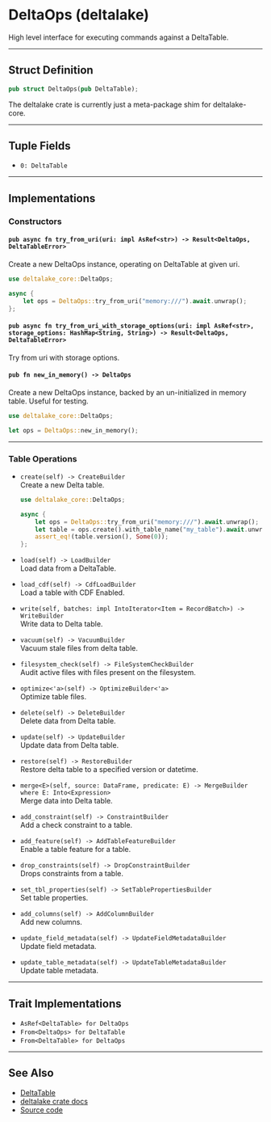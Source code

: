 # DeltaOps (deltalake)

High level interface for executing commands against a DeltaTable.

---

## Struct Definition

```rust
pub struct DeltaOps(pub DeltaTable);
```

The deltalake crate is currently just a meta-package shim for deltalake-core.

---

## Tuple Fields
- `0: DeltaTable`

---

## Implementations

### Constructors

#### `pub async fn try_from_uri(uri: impl AsRef<str>) -> Result<DeltaOps, DeltaTableError>`
Create a new DeltaOps instance, operating on DeltaTable at given uri.

```rust
use deltalake_core::DeltaOps;

async {
    let ops = DeltaOps::try_from_uri("memory:///").await.unwrap();
};
```

#### `pub async fn try_from_uri_with_storage_options(uri: impl AsRef<str>, storage_options: HashMap<String, String>) -> Result<DeltaOps, DeltaTableError>`
Try from uri with storage options.

#### `pub fn new_in_memory() -> DeltaOps`
Create a new DeltaOps instance, backed by an un-initialized in memory table. Useful for testing.

```rust
use deltalake_core::DeltaOps;

let ops = DeltaOps::new_in_memory();
```

---

### Table Operations

- `create(self) -> CreateBuilder`  
  Create a new Delta table.
  
  ```rust
  use deltalake_core::DeltaOps;
  
  async {
      let ops = DeltaOps::try_from_uri("memory:///").await.unwrap();
      let table = ops.create().with_table_name("my_table").await.unwrap();
      assert_eq!(table.version(), Some(0));
  };
  ```

- `load(self) -> LoadBuilder`  
  Load data from a DeltaTable.

- `load_cdf(self) -> CdfLoadBuilder`  
  Load a table with CDF Enabled.

- `write(self, batches: impl IntoIterator<Item = RecordBatch>) -> WriteBuilder`  
  Write data to Delta table.

- `vacuum(self) -> VacuumBuilder`  
  Vacuum stale files from delta table.

- `filesystem_check(self) -> FileSystemCheckBuilder`  
  Audit active files with files present on the filesystem.

- `optimize<'a>(self) -> OptimizeBuilder<'a>`  
  Optimize table files.

- `delete(self) -> DeleteBuilder`  
  Delete data from Delta table.

- `update(self) -> UpdateBuilder`  
  Update data from Delta table.

- `restore(self) -> RestoreBuilder`  
  Restore delta table to a specified version or datetime.

- `merge<E>(self, source: DataFrame, predicate: E) -> MergeBuilder where E: Into<Expression>`  
  Merge data into Delta table.

- `add_constraint(self) -> ConstraintBuilder`  
  Add a check constraint to a table.

- `add_feature(self) -> AddTableFeatureBuilder`  
  Enable a table feature for a table.

- `drop_constraints(self) -> DropConstraintBuilder`  
  Drops constraints from a table.

- `set_tbl_properties(self) -> SetTablePropertiesBuilder`  
  Set table properties.

- `add_columns(self) -> AddColumnBuilder`  
  Add new columns.

- `update_field_metadata(self) -> UpdateFieldMetadataBuilder`  
  Update field metadata.

- `update_table_metadata(self) -> UpdateTableMetadataBuilder`  
  Update table metadata.

---

## Trait Implementations

- `AsRef<DeltaTable> for DeltaOps`
- `From<DeltaOps> for DeltaTable`
- `From<DeltaTable> for DeltaOps`

---

## See Also
- [DeltaTable](https://docs.rs/deltalake/latest/deltalake/struct.DeltaTable.html)
- [deltalake crate docs](https://docs.rs/deltalake/latest/deltalake/index.html)
- [Source code](https://docs.rs/deltalake-core/0.27.0/x86_64-unknown-linux-gnu/src/deltalake_core/operations/mod.rs.html)
